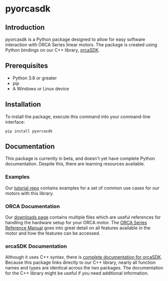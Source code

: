 # pyorcasdk

## Introduction

pyorcasdk is a Python package designed to allow for easy software interaction with ORCA Series linear motors. The package is created using Python bindings on our C++ library, [orcaSDK](https://github.com/IrisDynamics/orcaSDK).

## Prerequisites

- Python 3.8 or greater
- pip
- A Windows or Linux device

## Installation

To install the package, execute this command into your command-line interface:

```
pip install pyorcasdk
```

## Documentation

This package is currently in beta, and doesn't yet have complete Python documentation. Despite this, there are learning resources available.

### Examples

Our [tutorial repo](https://github.com/IrisDynamics/orcaSDK_tutorials) contains examples for a set of common use cases for our motors with this library. 

### ORCA Documentation

Our [downloads page](https://irisdynamics.com/downloads) contains multiple files which are useful references for handling the hardware setup for your ORCA motor. The [ORCA Series Reference Manual](https://irisdynamics.com/hubfs/Website/Downloads/Orca/Approved/RM220115_Orca_Series_Reference_Manual.pdf) goes into great detail on all features available in the motor and how the features can be accessed.

### orcaSDK Documentation

Although it uses C++ syntax, there is [complete documentation for orcaSDK](https://github.com/IrisDynamics/orcaSDK/releases/latest). Because this package links directly to our C++ library, nearly all function names and types are identical across the two packages. The documentation for the C++ library might be useful if you need additional information.